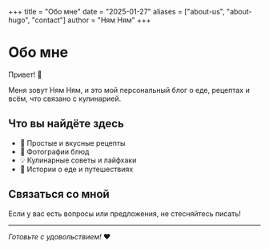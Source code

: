 +++
title = "Обо мне"
date = "2025-01-27"
aliases = ["about-us", "about-hugo", "contact"]
author = "Ням Ням"
+++

# Обо мне

Привет! 👋 

Меня зовут Ням Ням, и это мой персональный блог о еде, рецептах и всём, что связано с кулинарией.

## Что вы найдёте здесь

- 🍳 Простые и вкусные рецепты
- 📸 Фотографии блюд
- 💡 Кулинарные советы и лайфхаки
- 🌿 Истории о еде и путешествиях

## Связаться со мной

Если у вас есть вопросы или предложения, не стесняйтесь писать!

---

*Готовьте с удовольствием!* ❤️ 